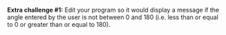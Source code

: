 **Extra challenge #1:**
Edit your program so it would display a message if the angle entered by the user is not between 0 and 180 (i.e. less than or equal to 0 or greater than or equal to 180).
